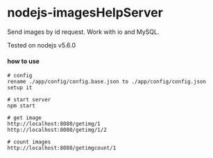 # nodejs-imagesHelpServer
Send images by id request. Work with io and MySQL.

Tested on nodejs v5.6.0

#### how to use
    # config
    rename ./app/config/config.base.json to ./app/config/config.json
    setup it
    
    # start server
    npm start
    
    # get image
    http://localhost:8080/getimg/1
    http://localhost:8080/getimg/1/2

    # count images
    http://localhost:8080/getimgcount/1



